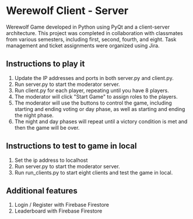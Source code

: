# Werewolf Client - Server

Werewolf Game developed in Python using PyQt and a client-server architecture. This project was completed in collaboration with classmates from various semesters, including first, second, fourth, and eight. Task management and ticket assignments were organized using Jira.

## Instructions to play it

1. Update the IP addresses and ports in both server.py and client.py.
2. Run server.py to start the moderator server.
3. Run client.py for each player, repeating until you have 8 players.
4. The moderator will click "Start Game" to assign roles to the players.
5. The moderator will use the buttons to control the game, including starting and ending voting or day phase, as well as starting and ending the night phase.
6. The night and day phases will repeat until a victory condition is met and then the game will be over.

## Instructions to test to game in local

1. Set the ip address to localhost
2. Run server.py to start the moderator server.
3. Run run_clients.py to start eight clients and test the game in local.

## Additional features

1. Login / Register with Firebase Firestore
2. Leaderboard with Firebase Firestore
